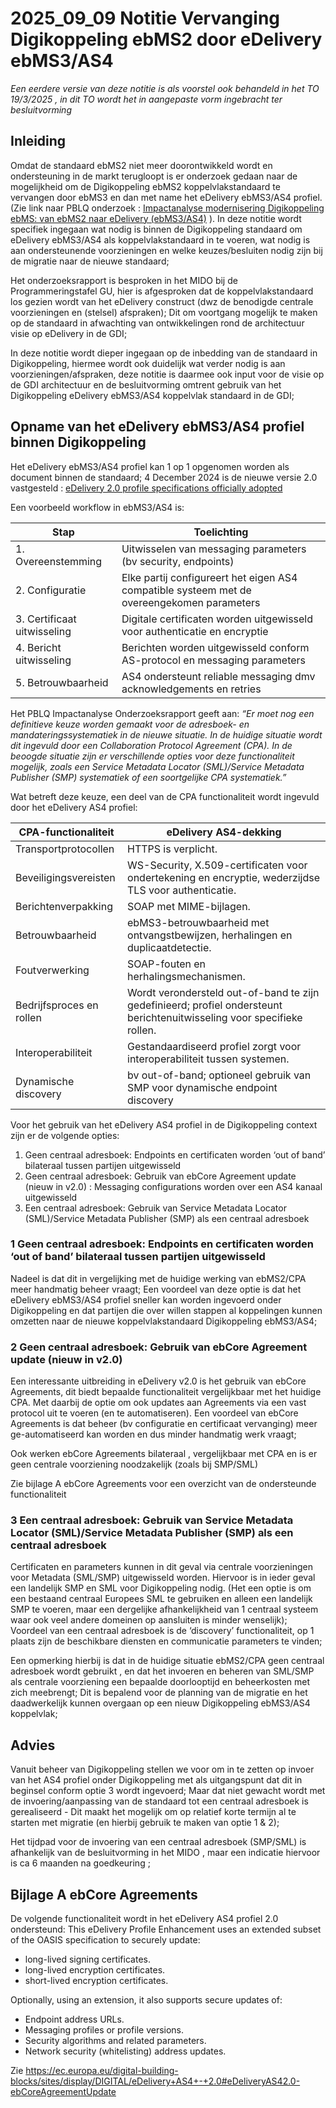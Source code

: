 # 2025_09_09 Notitie Vervanging Digikoppeling ebMS2 door eDelivery ebMS3/AS4	

_Een eerdere versie van deze notitie is als voorstel ook behandeld in het TO 19/3/2025 , in dit TO wordt het in aangepaste vorm ingebracht ter besluitvorming_

## Inleiding
Omdat de standaard ebMS2 niet meer doorontwikkeld wordt en ondersteuning in de markt terugloopt is er onderzoek gedaan naar de mogelijkheid om de Digikoppeling ebMS2 koppelvlakstandaard te vervangen door ebMS3 en dan met name het eDelivery ebMS3/AS4 profiel. (Zie link naar PBLQ onderzoek : [Impactanalyse modernisering Digikoppeling ebMS: van ebMS2 naar eDelivery (ebMS3/AS4)](https://github.com/Logius-standaarden/Overleg/blob/main/Digikoppeling/2024-03-06/Rapport%20Impactanalyse%20modernisering%20Digikoppeling%20ebMS%20-%20v1.1%20definitief%2019%20januari%202024.pdf) ).
In deze notitie wordt specifiek ingegaan wat nodig is binnen de Digikoppeling standaard om eDelivery ebMS3/AS4 als koppelvlakstandaard in te voeren, wat nodig is aan ondersteunende voorzieningen en welke keuzes/besluiten nodig zijn bij de migratie naar de nieuwe standaard;

Het onderzoeksrapport is besproken in het MIDO bij de Programmeringstafel GU, hier is afgesproken dat de koppelvlakstandaard los gezien wordt van het eDelivery construct (dwz de benodigde centrale voorzieningen en (stelsel) afspraken); Dit om voortgang mogelijk te maken op de standaard in afwachting van ontwikkelingen rond de architectuur visie op eDelivery in de GDI;

In deze notitie wordt dieper ingegaan op de inbedding van de standaard in Digikoppeling, hiermee wordt ook duidelijk wat verder nodig is aan voorzieningen/afspraken, deze notitie is daarmee ook input voor de visie op de GDI architectuur en de besluitvorming omtrent gebruik van het Digikoppeling eDelivery ebMS3/AS4 koppelvlak standaard in de GDI;

## Opname van het eDelivery ebMS3/AS4 profiel binnen Digikoppeling
Het eDelivery ebMS3/AS4 profiel kan 1 op 1 opgenomen worden als document binnen de standaard;
4 December 2024 is de nieuwe versie 2.0 vastgesteld : [eDelivery 2.0 profile specifications officially adopted](https://ec.europa.eu/digital-building-blocks/sites/pages/viewpage.action?pageId=848625744)

Een voorbeeld workflow in ebMS3/AS4 is:

|Stap                   | Toelichting |
|-----------------------|-------------------------|
|1.	Overeenstemming	    | Uitwisselen van messaging parameters (bv security, endpoints) |
|2.	Configuratie 		     | Elke partij configureert het eigen AS4 compatible systeem met de overeengekomen parameters |
|3.	Certificaat uitwisseling	| Digitale certificaten worden uitgewisseld voor authenticatie en encryptie |
|4.	Bericht uitwisseling 	    | Berichten worden uitgewisseld conform AS-protocol en messaging parameters |
|5.	Betrouwbaarheid 	        | AS4 ondersteunt reliable messaging dmv acknowledgements en retries |

Het PBLQ Impactanalyse Onderzoeksrapport geeft aan:
_“Er moet nog een definitieve keuze worden gemaakt voor de adresboek- en mandateringssystematiek in de nieuwe situatie. In de huidige situatie wordt dit ingevuld door een Collaboration Protocol Agreement (CPA). In de beoogde situatie zijn er verschillende opties voor deze functionaliteit mogelijk, zoals een Service Metadata Locator (SML)/Service Metadata Publisher (SMP) systematiek of een soortgelijke CPA systematiek.”_

Wat betreft deze keuze, een deel van de CPA functionaliteit wordt ingevuld door het eDelivery AS4 profiel:


|CPA-functionaliteit	|	eDelivery AS4-dekking|
|-----------------------|-------------------------|
|Transportprotocollen	|	HTTPS is verplicht. |
| Beveiligingsvereisten	 |	WS-Security, X.509-certificaten voor ondertekening en encryptie, wederzijdse TLS voor authenticatie. |
| Berichtenverpakking	|	SOAP met MIME-bijlagen. |
| Betrouwbaarheid 	|	ebMS3-betrouwbaarheid met ontvangstbewijzen, herhalingen en duplicaatdetectie. |
| Foutverwerking		|	SOAP-fouten en herhalingsmechanismen. |
| Bedrijfsproces en rollen	|	Wordt verondersteld out-of-band te zijn gedefinieerd; profiel ondersteunt berichtenuitwisseling voor specifieke rollen. |
| Interoperabiliteit	|	Gestandaardiseerd profiel zorgt voor interoperabiliteit tussen systemen. |
| Dynamische discovery	|	bv out-of-band; optioneel gebruik van SMP voor dynamische endpoint discovery |

Voor het gebruik van het eDelivery AS4 profiel in de Digikoppeling context zijn er de volgende opties: 

1. Geen centraal adresboek: Endpoints en certificaten worden ‘out of band’ bilateraal tussen partijen uitgewisseld
2. Geen centraal adresboek: Gebruik van ebCore Agreement update (nieuw in v2.0) : Messaging configurations worden over een AS4 kanaal uitgewisseld 
3. Een centraal adresboek:   Gebruik van Service Metadata Locator (SML)/Service Metadata Publisher (SMP) als een centraal adresboek

### 1 Geen centraal adresboek: Endpoints en certificaten worden ‘out of band’ bilateraal tussen partijen uitgewisseld
Nadeel is dat dit in vergelijking met de huidige werking van ebMS2/CPA meer handmatig beheer vraagt;
Een voordeel van deze optie is dat het eDelivery ebMS3/AS4 profiel sneller kan worden ingevoerd onder Digikoppeling en dat partijen die over willen stappen al koppelingen kunnen omzetten naar de nieuwe koppelvlakstandaard Digikoppeling ebMS3/AS4;

### 2 Geen centraal adresboek: Gebruik van ebCore Agreement update (nieuw in v2.0)
Een interessante uitbreiding in eDelivery v2.0 is het gebruik van ebCore Agreements, dit biedt bepaalde functionaliteit vergelijkbaar met het huidige CPA.
Met daarbij de optie om ook updates aan Agreements via een vast protocol uit te voeren (en te automatiseren).
Een voordeel van ebCore Agreements is dat beheer (bv configuratie en certificaat vervanging) meer ge-automatiseerd kan worden en dus minder handmatig werk vraagt;

Ook werken ebCore Agreements bilateraal , vergelijkbaar met CPA en is er geen centrale voorziening noodzakelijk (zoals bij SMP/SML)

Zie bijlage A ebCore Agreements voor een overzicht van de ondersteunde functionaliteit

### 3 Een centraal adresboek:   Gebruik van Service Metadata Locator (SML)/Service Metadata Publisher (SMP) als een centraal adresboek
Certificaten en parameters kunnen in dit geval via centrale voorzieningen voor Metadata  (SML/SMP) uitgewisseld worden.
Hiervoor is in ieder geval een landelijk SMP en SML voor Digikoppeling nodig. (Het een optie is om een bestaand centraal Europees SML te gebruiken en alleen een landelijk SMP te voeren, maar een dergelijke afhankelijkheid van 1 centraal systeem waar ook veel andere domeinen op aansluiten is minder wenselijk);
Voordeel van een centraal adresboek is de ‘discovery’ functionaliteit, op 1 plaats zijn de beschikbare diensten en communicatie parameters te vinden;

Een opmerking hierbij is dat in de huidige situatie ebMS2/CPA geen centraal adresboek wordt gebruikt , en dat het invoeren en beheren van SML/SMP als centrale voorziening een bepaalde doorlooptijd en beheerkosten met zich meebrengt; 
Dit is bepalend voor de planning van de migratie en het daadwerkelijk kunnen overgaan op een nieuw Digikoppeling ebMS3/AS4 koppelvlak;

## Advies
Vanuit beheer van Digikoppeling stellen we voor om in te zetten op invoer van het AS4 profiel onder Digikoppeling met als uitgangspunt dat dit in beginsel conform optie 3 wordt ingevoerd; 
Maar dat niet gewacht wordt met de invoering/aanpassing van de standaard tot een centraal adresboek is gerealiseerd - Dit maakt het mogelijk om op relatief korte termijn al te starten met migratie (en hierbij gebruik te maken van optie 1 & 2);

 Het tijdpad voor de invoering van een centraal adresboek (SMP/SML) is afhankelijk van de besluitvorming in het MIDO , maar een indicatie hiervoor is ca 6 maanden na goedkeuring ;

## Bijlage A ebCore Agreements
De volgende functionaliteit wordt in het eDelivery AS4 profiel 2.0 ondersteund:
This eDelivery Profile Enhancement uses an extended subset of the OASIS specification to securely update:
-	long-lived signing certificates.
-	long-lived encryption certificates.
-	short-lived encryption certificates.

Optionally, using an extension, it also supports secure updates of:

-	Endpoint address URLs.
-	Messaging profiles or profile versions.
-	Security algorithms and related parameters.
-	Network security (whitelisting) address updates. 

Zie https://ec.europa.eu/digital-building-blocks/sites/display/DIGITAL/eDelivery+AS4+-+2.0#eDeliveryAS42.0-ebCoreAgreementUpdate

  
 
